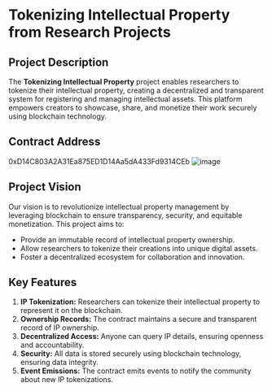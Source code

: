 # Tokenizing Intellectual Property from Research Projects

## Project Description
The **Tokenizing Intellectual Property** project enables researchers to tokenize their intellectual property, creating a decentralized and transparent system for registering and managing intellectual assets. This platform empowers creators to showcase, share, and monetize their work securely using blockchain technology.

## Contract Address
0xD14C803A2A31Ea875ED1D14Aa5dA433Fd9314CEb
![image](https://github.com/user-attachments/assets/e7c03209-24b6-429e-9f7f-b242e190d16b)


## Project Vision
Our vision is to revolutionize intellectual property management by leveraging blockchain to ensure transparency, security, and equitable monetization. This project aims to:

- Provide an immutable record of intellectual property ownership.
- Allow researchers to tokenize their creations into unique digital assets.
- Foster a decentralized ecosystem for collaboration and innovation.

## Key Features
1. **IP Tokenization:** Researchers can tokenize their intellectual property to represent it on the blockchain.
2. **Ownership Records:** The contract maintains a secure and transparent record of IP ownership.
3. **Decentralized Access:** Anyone can query IP details, ensuring openness and accountability.
4. **Security:** All data is stored securely using blockchain technology, ensuring data integrity.
5. **Event Emissions:** The contract emits events to notify the community about new IP tokenizations.
